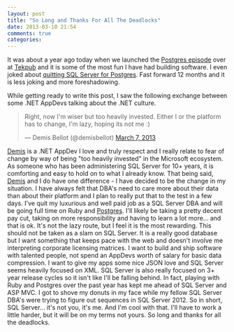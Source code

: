 ```yaml
---
layout: post
title: "So Long and Thanks For All The Deadlocks"
date: 2013-03-10 21:54
comments: true
categories: 
---
```

It was about a year ago today when we launched the [Postgres episode][1] over at [Tekpub][2] and it is some of the most fun I have had building software. I even joked about [quitting SQL Server for Postgres][4]. Fast forward 12 months and it is less joking and more foreshadowing.

While getting ready to write this post, I saw the following exchange between some .NET AppDevs talking about the .NET culture.
<blockquote class="twitter-tweet"><p>Right, now I'm wiser but too heavily invested. Either I or the platform has to change, I'm lazy, hoping its not me :)</p>&mdash; Demis Bellot (@demisbellot) <a href="https://twitter.com/demisbellot/status/309754561499906048">March 7, 2013</a></blockquote>
<script async src="//platform.twitter.com/widgets.js" charset="utf-8"></script>

[Demis][3] is a .NET AppDev I love and truly respect and I really relate to fear of change by way of being "too heavily invested" in the Microsoft ecosystem. As someone who has been administering SQL Server for 10+ years, it is comforting and easy to hold on to what I already know. That being said, [Demis][3] and I do have one difference - I have decided to be the change in my situation. I have always felt that DBA's need to care more about their data than about their platform and I plan to really put that to the test in a few days. I've quit my luxurious and well paid job as a SQL Server DBA and will be going full time on Ruby and [Postgres][5]. I'll likely be taking a pretty decent pay cut, taking on more responsibility and having to learn a lot more... and that is ok. It's not the lazy route, but I feel it is the most rewarding. This should not be taken as a slam on SQL Server. It is a really good database but I want something that keeps pace with the web and doesn't involve me interpreting corporate licensing matrices. I want to build and ship software with talented people, not spend an AppDevs worth of salary for basic data compression. I want to give my apps some nice JSON love and SQL Server seems heavily focused on XML. SQL Server is also really focused on 3+ year release cycles so it isn't like I'll be falling behind. In fact, playing with Ruby and Postgres over the past year has kept me ahead of SQL Server and ASP MVC. I got to shove my donuts in my face while my fellow SQL Server DBA's were trying to figure out sequences in SQL Server 2012. So in short, SQL Server... it's not you, it's me. And I'm cool with that. I'll have to work a little harder, but it will be on my terms not yours. So long and thanks for all the deadlocks.

[1]: http://tekpub.com/productions/pg/
[2]: http://tekpub.com/
[3]: http://mythz.servicestack.net/
[4]: http://datachomp.com/archives/im-leaving-sql-server-for-postgres/
[5]: http://www.postgresql.org/